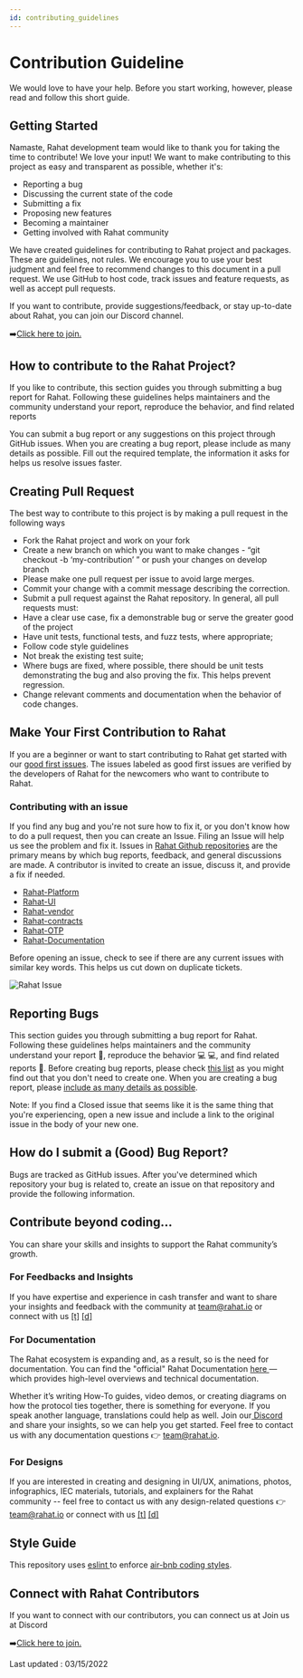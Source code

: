 ```yaml
---
id: contributing_guidelines
---
```


# Contribution Guideline 

We would love to have your help. Before you start working, however, please read and follow this short guide.


## Getting Started 

Namaste, Rahat development team would like to thank you for taking the time to contribute! We love your input! We want to make contributing to this project as easy and transparent as possible, whether it's:



* Reporting a bug
* Discussing the current state of the code
* Submitting a fix
* Proposing new features
* Becoming a maintainer
* Getting involved with Rahat community

We have created guidelines for contributing to Rahat project and packages. These are guidelines, not rules. We encourage you to use your best judgment and feel free to recommend changes to this document in a pull request. We use GitHub to host code, track issues and feature requests, as well as accept pull requests.

If you want to contribute, provide suggestions/feedback, or stay up-to-date about Rahat, you can join our Discord channel.

➡️[Click here to join.](https://discord.gg/zDwzuCAhmu)


## How to contribute to the Rahat Project?

If you like to contribute, this section guides you through submitting a bug report for Rahat. Following these guidelines helps maintainers and the community understand your report, reproduce the behavior, and find related reports

You can submit a bug report or any suggestions on this project through GitHub issues. When you are creating a bug report, please include as many details as possible. Fill out the required template, the information it asks for helps us resolve issues faster. 


## Creating Pull Request

The best way to contribute to this project is by making a pull request in the following ways


* Fork the Rahat project and work on your fork
* Create a new branch on which you want to make changes - “git checkout -b ‘my-contribution’ ” or push your changes on develop branch
* Please make one pull request per issue to avoid large merges.
* Commit your change with a commit message describing the correction.
* Submit a pull request against the Rahat repository. In general, all pull requests must:
* Have a clear use case, fix a demonstrable bug or serve the greater good of the project
* Have unit tests, functional tests, and fuzz tests, where appropriate;
* Follow code style guidelines
* Not break the existing test suite;
* Where bugs are fixed, where possible, there should be unit tests demonstrating the bug and also proving the fix. This helps prevent regression.
* Change relevant comments and documentation when the behavior of code changes.


## Make Your First Contribution to Rahat

If you are a beginner or want to start contributing to Rahat get started with our [good first issues](https://github.com/rahataid/rahat-platform/issues). The issues labeled as good first issues are verified by the developers of Rahat for the newcomers who want to contribute to Rahat. 

### Contributing with an issue[​](https://docs.rahat.io/docs/next/Contribution-Guidelines#contributing-with-an-issue)

If you find any bug and you're not sure how to fix it, or you don't know how to do a pull request, then you can create an Issue. Filing an Issue will help us see the problem and fix it. Issues in [Rahat Github repositories](https://github.com/orgs/esatya) are the primary means by which bug reports, feedback, and general discussions are made. A contributor is invited to create an issue, discuss it, and provide a fix if needed.




* [Rahat-Platform](https://github.com/rahataid/rahat-platform)
* [Rahat-UI](https://github.com/rahataid/rahat-ui)
* [Rahat-vendor](https://github.com/rahataid/rahat-vendor-ionic)
* [Rahat-contracts](https://github.com/rahataid/rahat-contracts)
* [Rahat-OTP](https://github.com/rahataid/rahat-otp)
* [Rahat-Documentation](https://github.com/rahataid/rahat-documentation)

Before opening an issue, check to see if there are any current issues with similar key words. This helps us cut down on duplicate tickets.

![Rahat Issue](https://assets.rumsan.net/esatya/issue-board.png)

## Reporting Bugs[​](https://docs.rahat.io/docs/next/Contribution-Guidelines#reporting-bugs)

This section guides you through submitting a bug report for Rahat. Following these guidelines helps maintainers and the community understand your report 📝, reproduce the behavior 💻 💻, and find related reports 🔎. Before creating bug reports, please check [this list](https://github.com/orgs/esatya/projects/2) as you might find out that you don't need to create one. When you are creating a bug report, please [include as many details as possible](https://github.com/atom/atom/blob/master/CONTRIBUTING.md#how-do-i-submit-a-good-bug-report). 

Note: If you find a Closed issue that seems like it is the same thing that you're experiencing, open a new issue and include a link to the original issue in the body of your new one.


## How do I submit a (Good) Bug Report?[​](https://docs.rahat.io/docs/next/Contribution-Guidelines#how-do-i-submit-a-good-bug-report)

Bugs are tracked as GitHub issues. After you've determined which repository your bug is related to, create an issue on that repository and provide the following information.


## Contribute beyond coding...[​](https://docs.rahat.io/docs/next/Contribution-Guidelines#contribute-beyond-coding)

You can share your skills and insights to support the Rahat community’s growth.


### For Feedbacks and Insights[​](https://docs.rahat.io/docs/next/Contribution-Guidelines#for-feedbacks-and-insights)

If you have expertise and experience in cash transfer and want to share your insights and feedback with the community at team@rahat.io or connect with us [[t]](https://twitter.com/rahataid) [[d]](https://discord.gg/p2kxaP2m8t)


### For Documentation[​](https://docs.rahat.io/docs/next/Contribution-Guidelines#for-documentation)

The Rahat ecosystem is expanding and, as a result, so is the need for documentation. You can find the "official" Rahat Documentation [here ](https://docs.rahat.io/)— which provides high-level overviews and technical documentation.

Whether it’s writing How-To guides, video demos, or creating diagrams on how the protocol ties together, there is something for everyone. If you speak another language, translations could help as well. Join our[ Discord](https://discord.gg/zDwzuCAhmu) and share your insights, so we can help you get started. Feel free to contact us with any documentation questions 👉 team@rahat.io.


### **For Designs[​](https://docs.rahat.io/docs/next/Contribution-Guidelines#for-designs)**

If you are interested in creating and designing in UI/UX, animations, photos, infographics, IEC materials, tutorials, and explainers for the Rahat community -- feel free to contact us with any design-related questions 👉 team@rahat.io or connect with us [[t]](https://twitter.com/rahataid) [[d]](https://discord.gg/p2kxaP2m8t)


## Style Guide

This repository uses [eslint ](https://github.com/eslint/eslint)to enforce [air-bnb coding styles](https://github.com/airbnb/javascript).


## Connect with Rahat Contributors[​](https://docs.rahat.io/docs/next/Contribution-Guidelines#connect-with-rahat-contributors)

If you want to connect with our contributors, you can connect us at Join us at Discord

➡️[Click here to join.](https://discord.gg/zDwzuCAhmu)

Last updated : 03/15/2022
